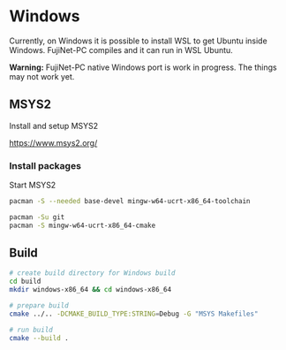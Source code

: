# Windows

Currently, on Windows it is possible to install WSL to get Ubuntu inside Windows. FujiNet-PC compiles and it can run in WSL Ubuntu.

**Warning:** FujiNet-PC native Windows port is work in progress. The things may not work yet.

## MSYS2

Install and setup MSYS2

https://www.msys2.org/

### Install packages

Start MSYS2

```sh
pacman -S --needed base-devel mingw-w64-ucrt-x86_64-toolchain
```

```sh
pacman -Su git
pacman -S mingw-w64-ucrt-x86_64-cmake
```

## Build

```sh
# create build directory for Windows build
cd build
mkdir windows-x86_64 && cd windows-x86_64
```

```sh
# prepare build
cmake ../.. -DCMAKE_BUILD_TYPE:STRING=Debug -G "MSYS Makefiles"

# run build
cmake --build .
```
